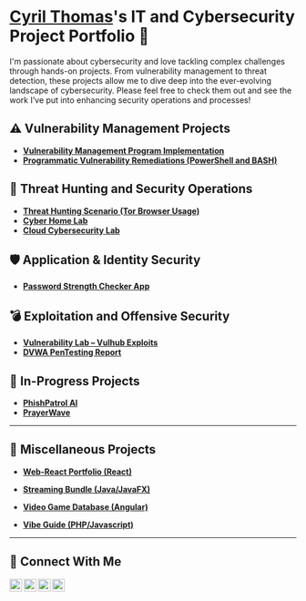 # <a href="https://www.linkedin.com/in/cyrilkthomas/">Cyril Thomas</a>'s IT and Cybersecurity Project Portfolio 🔐

I'm passionate about cybersecurity and love tackling complex challenges through hands-on projects. From vulnerability management to threat detection, these projects allow me to dive deep into the ever-evolving landscape of cybersecurity. Please feel free to check them out and see the work I’ve put into enhancing security operations and processes!


## ⚠️ Vulnerability Management Projects

- **[Vulnerability Management Program Implementation](https://github.com/cyberwithcyril/vulnerability-management-project)**
- **[Programmatic Vulnerability Remediations (PowerShell and BASH)](https://github.com/joshcybertest/programmatic-vulnerability-remediations)**

## 🚨 Threat Hunting and Security Operations

- **[Threat Hunting Scenario (Tor Browser Usage)](https://github.com/cyberwithcyril/threat-hunting-scenario-tor)**
- **[Cyber Home Lab](https://github.com/cyberwithcyril/cybersecurity-home-lab)** 
- **[Cloud Cybersecurity Lab](https://github.com/cyberwithcyril/cybersecurity-cloud-lab)**  

 ## 🛡️ Application & Identity Security

- **[Password Strength Checker App](https://github.com/cyberwithcyril/PasswordStrengthChecker)**  

## 💣 Exploitation and Offensive Security

- **[Vulnerability Lab – Vulhub Exploits](https://github.com/cyberwithcyril/VulhubPenTestingReport)**
- **[DVWA PenTesting Report](https://github.com/cyberwithcyril/DVWA-PenTesting-Report)**  

## 🚧 In-Progress Projects

- **[PhishPatrol AI](https://github.com/cyberwithcyril/PhishPatrolAI)**  
- **[PrayerWave]()**
---

## 🧩 Miscellaneous Projects

- **[Web-React Portfolio (React)](https://github.com/cyberwithcyril/CurrentPortfolioReact)**  

- **[Streaming Bundle (Java/JavaFX)](https://github.com/cyberwithcyril/StreamBundleSystemJava)**
- **[Video Game Database (Angular)](https://github.com/cyberwithcyril/ng-video-game-db)**  
- **[Vibe Guide (PHP/Javascript)](https://github.com/cyberwithcyril/Vibe-Guide-Web-Application/blob/main/README.md)**  
 
 
<hr/>

## 🤳 Connect With Me

[<img align="left" alt="___________ | YouTube" width="22px" src="https://cdn.jsdelivr.net/npm/simple-icons@v3/icons/youtube.svg" />][youtube]
[<img align="left" alt="___________ | Twitter" width="22px" src="https://cdn.jsdelivr.net/npm/simple-icons@v3/icons/twitter.svg" />][twitter]
[<img align="left" alt="___________ | LinkedIn" width="22px" src="https://cdn.jsdelivr.net/npm/simple-icons@v3/icons/linkedin.svg" />][linkedin]
[<img align="left" alt="___________ | Instagram" width="22px" src="https://cdn.jsdelivr.net/npm/simple-icons@v3/icons/instagram.svg" />][instagram]

[twitter]: https://twitter.com/___________
[youtube]: https://www.youtube.com/c/___________
[instagram]: https://www.instagram.com/___________
[linkedin]: https://linkedin.com/in/cyrilkthomas

<!--
<img width="35" alt="image" src="https://github.com/user-attachments/assets/2f41c7cd-5ea8-4475-b451-a37161b6c3fb"> 
<img width="35" alt="image" src="https://github.com/user-attachments/assets/77649969-9910-4994-8b96-74a116cfb2a8">

-->
